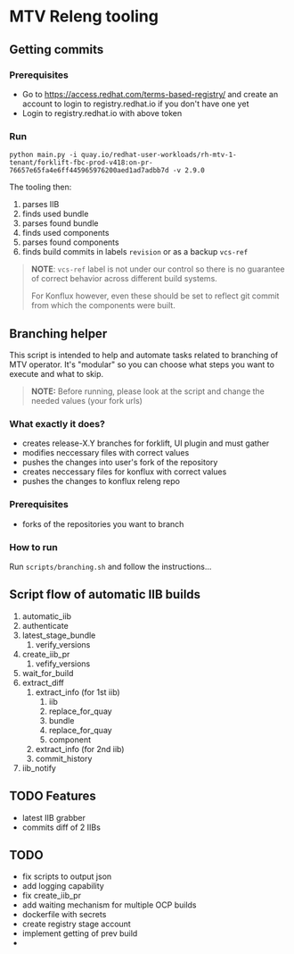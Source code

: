 # MTV Releng tooling

## Getting commits

### Prerequisites

- Go to <https://access.redhat.com/terms-based-registry/> and create an account to login to registry.redhat.io if you don't have one yet
- Login to registry.redhat.io with above token

### Run

`python main.py -i quay.io/redhat-user-workloads/rh-mtv-1-tenant/forklift-fbc-prod-v418:on-pr-76657e65fa4e6ff445965976200aed1ad7adbb7d -v 2.9.0`

The tooling then:

1. parses IIB
2. finds used bundle
3. parses found bundle
4. finds used components
5. parses found components
6. finds build commits in labels `revision` or as a backup `vcs-ref`

> **NOTE**: `vcs-ref` label is not under our control so there is no guarantee of correct behavior across different build systems.
>
> For Konflux however, even these should be set to reflect git commit from which the components were built.

## Branching helper

This script is intended to help and automate tasks related to branching of MTV operator.
It's "modular" so you can choose what steps you want to execute and what to skip.

> **NOTE:** Before running, please look at the script and change the needed values (your fork urls)

### What exactly it does?

- creates release-X.Y branches for forklift, UI plugin and must gather
- modifies neccessary files with correct values
- pushes the changes into user's fork of the repository
- creates neccessary files for konflux with correct values
- pushes the changes to konflux releng repo

### Prerequisites

- forks of the repositories you want to branch

### How to run

Run `scripts/branching.sh` and follow the instructions...

## Script flow of automatic IIB builds
1. automatic_iib
2. authenticate
3. latest_stage_bundle
    1. verify_versions
4. create_iib_pr
    1. vefify_versions
5. wait_for_build
6. extract_diff
    1. extract_info (for 1st iib)
        1. iib
        2. replace_for_quay
        3. bundle
        4. replace_for_quay
        5. component
    2. extract_info (for 2nd iib)
    3. commit_history
7. iib_notify

## TODO Features

- latest IIB grabber
- commits diff of 2 IIBs

## TODO
- fix scripts to output json
- add logging capability
- fix create_iib_pr
- add waiting mechanism for multiple OCP builds
- dockerfile with secrets
- create registry stage account
- implement getting of prev build
- 
